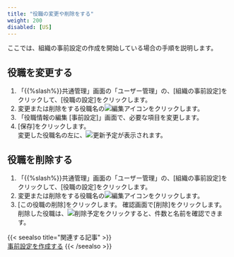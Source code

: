 ```yaml
---
title: "役職の変更や削除をする"
weight: 200
disabled: [US]
---
```

ここでは、組織の事前設定の作成を開始している場合の手順を説明します。 

## 役職を変更する  

1. 「{{%slash%}}共通管理」画面の「ユーザー管理」の、[組織の事前設定]をクリックして、[役職の設定]をクリックします。
1. 変更または削除をする役職名の![編集アイコン](/general/img/slash_edit_icon.png)をクリックします。
1. 「役職情報の編集 [事前設定]」画面で、必要な項目を変更します。
1. [保存]をクリックします。  
    変更した役職名の左に、![更新予定](/general/img/slash_tent_ja_updated.png)が表示されます。

## 役職を削除する 

1. 「{{%slash%}}共通管理」画面の「ユーザー管理」の、[組織の事前設定]をクリックして、[役職の設定]をクリックします。
1. 変更または削除をする役職名の![編集アイコン](/general/img/slash_edit_icon.png)をクリックします。
1. [この役職の削除]をクリックします。 確認画面で[削除]をクリックします。  
    削除した役職は、![削除予定](/general/img/slash_tent_ja_deleted.png)をクリックすると、件数と名前を確認できます。

{{< seealso title="関連する記事" >}}  
[事前設定を作成する](/general/ja/admin/list_useradmin/list_page_sandbox/list_page_sbcreate.html) 
{{< /seealso >}}